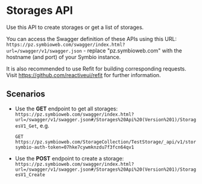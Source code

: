 # Storages API

Use this API to create storages or get a list of storages.

You can access the Swagger definition of these APIs using this URL: `https://pz.symbioweb.com/swagger/index.html?url=/swagger/v1/swagger.json` - replace "pz.symbioweb.com" with the hostname (and port) of your Symbio instance.

It is also recommended to use Refit for building corresponding requests. Visit https://github.com/reactiveui/refit for further information.

## Scenarios

- Use the **GET** endpoint to get all storages: `https://pz.symbioweb.com/swagger/index.html?url=/swagger/v1/swagger.json#/Storages%20Api%20(Version%201)/StoragesV1_Get`, e.g.

  ```
  GET https://pz.symbioweb.com/StorageCollection/TestStorage/_api/v1/storages?symbio-auth-token=07hke7cywmknzdu7f3fcn64qv1
  ```

- Use the **POST** endpoint to create a storage: `https://pz.symbioweb.com/swagger/index.html?url=/swagger/v1/swagger.json#/Storages%20Api%20(Version%201)/StoragesV1_Create`